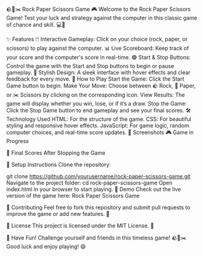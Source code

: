🪨📄✂️ Rock Paper Scissors Game 🎮
Welcome to the Rock Paper Scissors Game! Test your luck and strategy against the computer in this classic game of chance and skill. 💻🤖

✨ Features
🖱️ Interactive Gameplay: Click on your choice (rock, paper, or scissors) to play against the computer.
📊 Live Scoreboard: Keep track of your score and the computer's score in real-time.
🟢 Start & Stop Buttons: Control the game with the Start and Stop buttons to begin or pause gameplay.
🎨 Stylish Design: A sleek interface with hover effects and clear feedback for every move.
🚀 How to Play
Start the Game:
Click the Start Game button to begin.
Make Your Move:
Choose between 🪨 Rock, 📄 Paper, or ✂️ Scissors by clicking on the corresponding icon.
View Results:
The game will display whether you win, lose, or if it’s a draw.
Stop the Game:
Click the Stop Game button to end gameplay and see your final scores.
🛠️ Technology Used
HTML: For the structure of the game.
CSS: For beautiful styling and responsive hover effects.
JavaScript: For game logic, random computer choices, and real-time score updates.
📸 Screenshots
🎮 Game in Progress


🛑 Final Scores After Stopping the Game


🔧 Setup Instructions
Clone the repository:

git clone https://github.com/yourusername/rock-paper-scissors-game.git
Navigate to the project folder:
cd rock-paper-scissors-game
Open index.html in your browser to start playing.
🌟 Demo
Check out the live version of the game here: Rock Paper Scissors Game

🤝 Contributing
Feel free to fork this repository and submit pull requests to improve the game or add new features. 🎉

📜 License
This project is licensed under the MIT License. 📄

🎉 Have Fun!
Challenge yourself and friends in this timeless game! 🪨📄✂️ Good luck and enjoy playing! 😄
